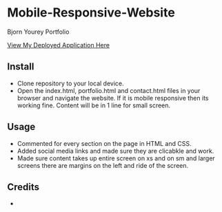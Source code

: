 # Mobile-Responsive-Website
Bjorn Yourey Portfolio

<a href ="https://github.com/byourey/Mobile-Responsive-Website">View My Deployed Application Here</a>

## Install
* Clone repository to your local device.
* Open the index.html, portfolio.html and contact.html files in your browser and navigate the website. If it is mobile responsive then its working fine. Content will be in 1 line for small screen.

## Usage
* Commented for every section on the page in HTML and CSS.
* Added social media links and made sure they are clicabkle and work.
* Made sure content takes up entire screen on xs and on sm and larger screens there are margins on the left and ride of the screen.

## Credits
* 

